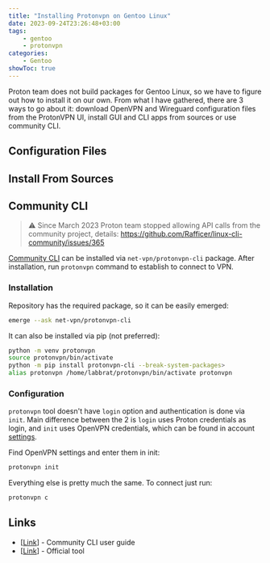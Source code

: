 ```yaml
---
title: "Installing Protonvpn on Gentoo Linux"
date: 2023-09-24T23:26:48+03:00
tags:
    - gentoo
    - protonvpn
categories:
    - Gentoo
showToc: true
---
```


Proton team does not build packages for Gentoo Linux, so we have to 
figure out how to install it on our own. From what I have gathered, 
there are 3 ways to go about it: download OpenVPN and Wireguard 
configuration files from the ProtonVPN UI, install GUI and CLI apps 
from sources or use community CLI.  

## Configuration Files


## Install From Sources


## Community CLI
> ⚠️ Since March 2023 Proton team stopped allowing API calls from 
> the community project, details: https://github.com/Rafficer/linux-cli-community/issues/365

[Community CLI](https://github.com/Rafficer/linux-cli-community) 
can be installed via `net-vpn/protonvpn-cli` package. 
After installation, run `protonvpn` command to establish to connect to VPN. 

### Installation
Repository has the required package, so it can be easily emerged:
```bash
emerge --ask net-vpn/protonvpn-cli
```

It can also be installed via pip (not preferred):
```bash
python -m venv protonvpn
source protonvpn/bin/activate
python -m pip install protonvpn-cli --break-system-packages>
alias protonvpn /home/labbrat/protonvpn/bin/activate protonvpn
```

### Configuration
`protonvpn` tool doesn't have `login` option and authentication 
is done via `init`. Main difference between the 2 is `login` uses 
Proton credentials as login, and `init` uses OpenVPN credentials, 
which can be found in account [settings](https://account.protonvpn.com/account).  

Find OpenVPN settings and enter them in init:
```bash
protonvpn init
```

Everything else is pretty much the same. To connect just run:
```bash
protonvpn c
```

## Links
- [[Link](https://github.com/Rafficer/linux-cli-community/blob/master/USAGE.md)] - Community CLI user guide
- [[Link](https://protonvpn.com/support/official-linux-client)] - Official tool

